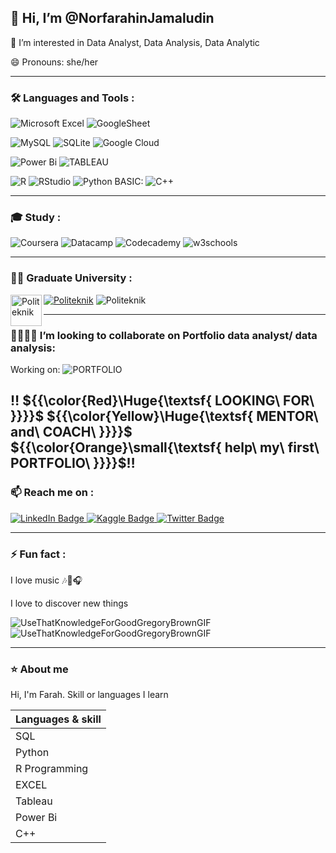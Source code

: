 👋 Hi, I’m @NorfarahinJamaludin
--

👀 I’m interested in Data Analyst, Data Analysis, Data Analytic

😄 Pronouns: she/her


---

### :hammer_and_wrench: Languages and Tools :
![Microsoft Excel](https://img.shields.io/badge/Microsoft_Excel-217346?style=for-the-badge&logo=microsoft-excel&logoColor=white)
![GoogleSheet](https://img.shields.io/badge/Google%20Sheets-34A853?style=for-the-badge&logo=google-sheets&logoColor=white)

![MySQL](https://img.shields.io/badge/mysql-4479A1.svg?style=for-the-badge&logo=mysql&logoColor=white)
![SQLite](https://img.shields.io/badge/sqlite-%2307405e.svg?style=for-the-badge&logo=sqlite&logoColor=white)
![Google Cloud](https://img.shields.io/badge/GoogleCloud-%234285F4.svg?style=for-the-badge&logo=google-cloud&logoColor=white)

![Power Bi](https://img.shields.io/badge/power_bi-F2C811?style=for-the-badge&logo=powerbi&logoColor=black)
![TABLEAU](https://img.shields.io/badge/Tableau-E97627?style=for-the-badge&logo=Tableau&logoColor=white)

![R](https://img.shields.io/badge/r-%23276DC3.svg?style=for-the-badge&logo=r&logoColor=white)
![RStudio](https://img.shields.io/badge/RStudio-4285F4?style=for-the-badge&logo=rstudio&logoColor=white)
![Python](https://img.shields.io/badge/Python-FFD43B?style=for-the-badge&logo=python&logoColor=blue)
BASIC: ![C++](https://img.shields.io/badge/C%2B%2B-00599C?style=for-the-badge&logo=c%2B%2B&logoColor=white)

---
### 🎓 Study :
![Coursera](https://img.shields.io/badge/Coursera-%230056D2.svg?style=for-the-badge&logo=Coursera&logoColor=white)
![Datacamp](https://img.shields.io/badge/Datacamp-05192D?style=for-the-badge&logo=datacamp&logoColor=03E860)
![Codecademy](https://img.shields.io/badge/Codecademy-FFF0E5?style=for-the-badge&logo=codecademy&logoColor=1F243A)
![w3schools](https://img.shields.io/badge/W3Schools-04AA6D?style=for-the-badge&logo=W3Schools&logoColor=white)

---

### 👩‍🎓 Graduate University : 

<p align="centre">
      <a href="https://www.puo.edu.my/webportal/"><img src="https://upload.wikimedia.org/wikipedia/commons/9/9d/PUO_Logo.png" title="Politeknik" alt="Politeknik" width="50" height="50" align="left">
      <a href="https://www.puo.edu.my/webportal/"><img src="https://img.shields.io/badge/politeknik_ungku_omar-F2C811?style=for-the-badge&logo=politeknik&logoColor=yellow" alt="Politeknik" align="centre"></a> 
      <img src="https://img.shields.io/badge/Course_Diploma_Networking_System-%230056D2.svg?style=for-the-badge&logo=Course&logoColor=white" alt="Politeknik"></a>
  
</p>

---

### 🫱🏼‍🫲🏼 I’m looking to collaborate on Portfolio data analyst/ data analysis:
Working on: ![PORTFOLIO](https://img.shields.io/badge/Portfolio-255E63?style=for-the-badge&logo=About&logoColor=white)

‼️ ${{\color{Red}\Huge{\textsf{  LOOKING\ FOR\ \}}}}\$ ${{\color{Yellow}\Huge{\textsf{  MENTOR\ and\ COACH\ \}}}}\$ ${{\color{Orange}\small{\textsf{  help\ my\ first\ PORTFOLIO\ \}}}}\$‼️
---

### 📫 Reach me on :

<div id="badges">
  <a href="https://www.linkedin.com/in/norfarahin-jamaludin-24b9602a8/">
    <img src="https://img.shields.io/badge/LinkedIn-blue?style=for-the-badge&logo=linkedin&logoColor=white" alt="LinkedIn Badge"/>
  </a>
  <a href="https://www.kaggle.com/norfarahinjamaludin">
    <img src="https://img.shields.io/badge/Kaggle-035a7d?style=for-the-badge&logo=kaggle&logoColor=white" alt="Kaggle Badge"/>
  </a>
  <a href="your-twitter-URL">
    <img src="https://img.shields.io/badge/Twitter-blue?style=for-the-badge&logo=twitter&logoColor=white" alt="Twitter Badge"/>
  </a>
</div>

---

### ⚡ Fun fact : 
I love music 🎶🎵🎧

I love to discover new things 

![UseThatKnowledgeForGoodGregoryBrownGIF](https://github.com/NorfarahinJamaludin/NorfarahinJamaludin/assets/159423834/ad6b839f-c788-4479-bc96-5afaa376f90f)
![UseThatKnowledgeForGoodGregoryBrownGIF](https://github.com/NorfarahinJamaludin/NorfarahinJamaludin/assets/159423834/ad6b839f-c788-4479-bc96-5afaa376f90f)

<!---
NorfarahinJamaludin/Norfarahin21 is a ✨ special ✨ repository because its `README.md` (this file) appears on your GitHub profile.
You can click the Preview link to take a look at your changes.
--->

---

### ⭐ About me

Hi, I'm Farah. Skill or languages I learn

| Languages & skill   |
|---------------------|
|    SQL              |
|    Python           |
|    R Programming    |
|    EXCEL            |
|    Tableau          |
|    Power Bi         |
|    C++    |




